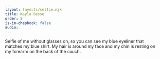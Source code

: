 ```yaml
---
layout: layouts/selfie.njk
title: Kayla Besse
order: 8
is-in-chapbook: false
audio: 
---
```

Selfie of me without glasses on, so you can see my blue eyeliner that matches my blue shirt. My hair is around my face and my chin is resting on my forearm on the back of the couch.
